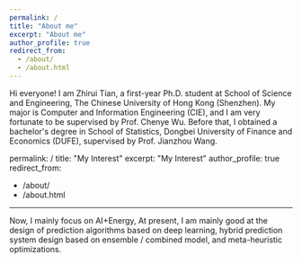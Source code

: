 ```yaml
---
permalink: /
title: "About me"
excerpt: "About me"
author_profile: true
redirect_from: 
  - /about/
  - /about.html
---
```

Hi everyone! I am Zhirui Tian, a first-year Ph.D. student at School of Science and Engineering, The Chinese University of Hong Kong (Shenzhen). My major is Computer and Information Engineering (CIE), and I am very fortunate to be supervised by Prof. Chenye Wu. Before that, I obtained a bachelor's degree in School of Statistics, Dongbei University of Finance and Economics (DUFE), supervised by Prof. Jianzhou Wang. 

permalink: /
title: "My Interest"
excerpt: "My Interest"
author_profile: true
redirect_from: 
  - /about/
  - /about.html
---
Now, I mainly focus on AI+Energy, At present, I am mainly good at the design of prediction algorithms based on deep learning, hybrid prediction system design based on ensemble / combined model, and meta-heuristic optimizations.

